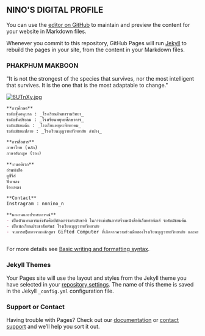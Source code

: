 ## NINO'S DIGITAL PROFILE 

You can use the [editor on GitHub](https://github.com/nnnino/nnnino_tu107/edit/gh-pages/index.md) to maintain and preview the content for your website in Markdown files.

Whenever you commit to this repository, GitHub Pages will run [Jekyll](https://jekyllrb.com/) to rebuild the pages in your site, from the content in your Markdown files.

### PHAKPHUM MAKBOON 
"It is not the strongest of the species that survives,
nor the most intelligent that survives.
It is the one that is the most adaptable to change."

<a href="https://www.picz.in.th/image/6UTnXy"><img src="https://sv1.picz.in.th/images/2021/12/02/6UTnXy.th.jpg" alt="6UTnXy.jpg" border="0" /></a>

```markdown
**การศึกษา** 
ระดับชั้นอนุบาล : _โรงเรียนอินทารามวิทยา_
ระดับชั้นประถม : _โรงเรียนพยุหะศึกษาคาร_
ระดับมัธยมต้น : _โรงเรียนพยุหะพิทยาคม_
ระดับมัธยมปลาย : _โรงเรียนบุญวาทย์วิทยาลัย ลำปาง_

**การสื่อสาร**
ภาษาไทย (หลัก)
ภาษาอังกฤษ (รอง)

**งานอดิเรก**
อ่านหังสือ
ดูซีรีส์
ฟังเพลง
ร้องเพลง

**Contact**
Instragram : nnnino_n

**ผลงานและประสบการณ์**
- เป็นตัวแทนการแข่งขันศิลปหัตถกรรมระดับชาติ ในการแข่งขันการสร้างหนังสืออิเล็กทรอนิกส์ ระดับมัธยมต้น
- เป็นนักเรียนประชาสัมพันธ์ โรงเรียนบุญวาทย์วิทยาลัย
- จบการส฿กษาจากหลักสูตร Gifted Computer ที่เกิดจากความร่วมมือของโรงเรียนบุญวาทย์วิทยาลัย และมหาวิทยาลับเชียงใหม่ 



```

For more details see [Basic writing and formatting syntax](https://docs.github.com/en/github/writing-on-github/getting-started-with-writing-and-formatting-on-github/basic-writing-and-formatting-syntax).

### Jekyll Themes

Your Pages site will use the layout and styles from the Jekyll theme you have selected in your [repository settings](https://github.com/nnnino/nnnino_tu107/settings/pages). The name of this theme is saved in the Jekyll `_config.yml` configuration file.

### Support or Contact

Having trouble with Pages? Check out our [documentation](https://docs.github.com/categories/github-pages-basics/) or [contact support](https://support.github.com/contact) and we’ll help you sort it out.
